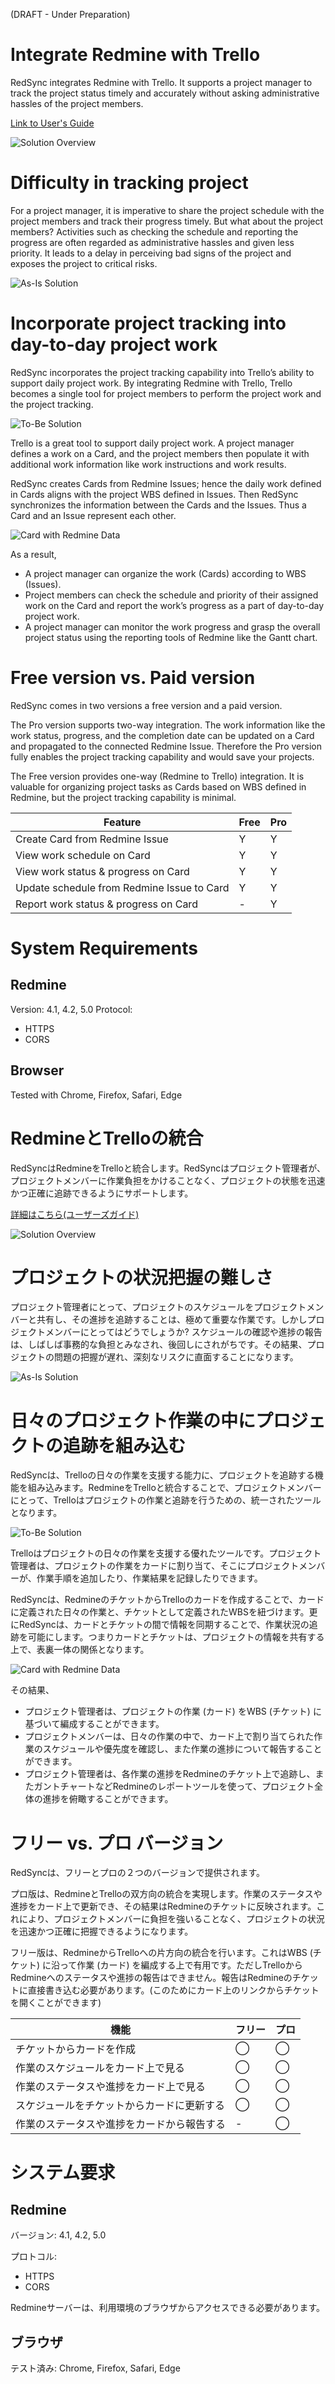 (DRAFT - Under Preparation)

# Integrate Redmine with Trello

RedSync integrates Redmine with Trello. It supports a project manager to track the project status timely and accurately without asking administrative hassles of the project members.

[Link to User's Guide](https://pvision.jp/apps/2022/03/17/redsync-power-up/)

![Solution Overview](https://pvision.jp/apps/wp-content/uploads/2022/03/redsync-system-overview.png)

# Difficulty in tracking project

For a project manager, it is imperative to share the project schedule with the project members and track their progress timely. But what about the project members? Activities such as checking the schedule and reporting the progress are often regarded as administrative hassles and given less priority. It leads to a delay in perceiving bad signs of the project and exposes the project to critical risks.

![As-Is Solution](https://pvision.jp/apps/wp-content/uploads/2022/03/redsync-as-is-system-overview.png)

# Incorporate project tracking into day-to-day project work

RedSync incorporates the project tracking capability into Trello’s ability to support daily project work. By integrating Redmine with Trello, Trello becomes a single tool for project members to perform the project work and the project tracking.

![To-Be Solution](https://pvision.jp/apps/wp-content/uploads/2022/04/redsync-system-to-be.png)

Trello is a great tool to support daily project work. A project manager defines a work on a Card, and the project members then populate it with additional work information like work instructions and work results.

RedSync creates Cards from Redmine Issues; hence the daily work defined in Cards aligns with the project WBS defined in Issues. Then RedSync synchronizes the information between the Cards and the Issues. Thus a Card and an Issue represent each other.

![Card with Redmine Data](https://pvision.jp/apps/wp-content/uploads/2022/03/redsync-sync-card-and-issue.png)

As a result,

- A project manager can organize the work (Cards) according to WBS (Issues).
- Project members can check the schedule and priority of their assigned work on the Card and report the work’s progress as a part of day-to-day project work.
- A project manager can monitor the work progress and grasp the overall project status using the reporting tools of Redmine like the Gantt chart.

# Free version vs. Paid version

RedSync comes in two versions a free version and a paid version.

The Pro version supports two-way integration. The work information like the work status, progress, and the completion date can be updated on a Card and propagated to the connected Redmine Issue. Therefore the Pro version fully enables the project tracking capability and would save your projects.

The Free version provides one-way (Redmine to Trello) integration. It is valuable for organizing project tasks as Cards based on WBS defined in Redmine, but the project tracking capability is minimal.

|Feature|Free|Pro|
|---|---|---|
|Create Card from Redmine Issue|Y|Y|
|View work schedule on Card|Y|Y|
|View work status & progress on Card|Y|Y|
|Update schedule from Redmine Issue to Card|Y|Y|
|Report work status & progress on Card|-|Y|

# System Requirements
## Redmine
Version: 4.1, 4.2, 5.0
Protocol:

- HTTPS
- CORS

## Browser
Tested with Chrome, Firefox, Safari, Edge

# RedmineとTrelloの統合

RedSyncはRedmineをTrelloと統合します。RedSyncはプロジェクト管理者が、プロジェクトメンバーに作業負担をかけることなく、プロジェクトの状態を迅速かつ正確に追跡できるようにサポートします。

[詳細はこちら(ユーザーズガイド)](https://pvision.jp/apps/2022/03/24/redsync-power-up-jp/)

![Solution Overview](https://pvision.jp/apps/wp-content/uploads/2022/03/redsync-system-overview-jp.png)

# プロジェクトの状況把握の難しさ

プロジェクト管理者にとって、プロジェクトのスケジュールをプロジェクトメンバーと共有し、その進捗を追跡することは、極めて重要な作業です。しかしプロジェクトメンバーにとってはどうでしょうか? スケジュールの確認や進捗の報告は、しばしば事務的な負担とみなされ、後回しにされがちです。その結果、プロジェクトの問題の把握が遅れ、深刻なリスクに直面することになります。

![As-Is Solution](https://pvision.jp/apps/wp-content/uploads/2022/03/redsync-as-is-system-overview-jp.png)

# 日々のプロジェクト作業の中にプロジェクトの追跡を組み込む

RedSyncは、Trelloの日々の作業を支援する能力に、プロジェクトを追跡する機能を組み込みます。RedmineをTrelloと統合することで、プロジェクトメンバーにとって、Trelloはプロジェクトの作業と追跡を行うための、統一されたツールとなります。

![To-Be Solution](https://pvision.jp/apps/wp-content/uploads/2022/03/redmine-system-to-be-jp.png)

Trelloはプロジェクトの日々の作業を支援する優れたツールです。プロジェクト管理者は、プロジェクトの作業をカードに割り当て、そこにプロジェクトメンバーが、作業手順を追加したり、作業結果を記録したりできます。

RedSyncは、RedmineのチケットからTrelloのカードを作成することで、カードに定義された日々の作業と、チケットとして定義されたWBSを紐づけます。更にRedSyncは、カードとチケットの間で情報を同期することで、作業状況の追跡を可能にします。つまりカードとチケットは、プロジェクトの情報を共有する上で、表裏一体の関係となります。

![Card with Redmine Data](https://pvision.jp/apps/wp-content/uploads/2022/03/redsync-sync-card-and-issue-jp.png)

その結果、

- プロジェクト管理者は、プロジェクトの作業 (カード) をWBS (チケット) に基づいて編成することができます。
- プロジェクトメンバーは、日々の作業の中で、カード上で割り当てられた作業のスケジュールや優先度を確認し、また作業の進捗について報告することができます。
- プロジェクト管理者は、各作業の進捗をRedmineのチケット上で追跡し、またガントチャートなどRedmineのレポートツールを使って、プロジェクト全体の進捗を俯瞰することができます。

# フリー vs. プロ バージョン

RedSyncは、フリーとプロの２つのバージョンで提供されます。

プロ版は、RedmineとTrelloの双方向の統合を実現します。作業のステータスや進捗をカード上で更新でき、その結果はRedmineのチケットに反映されます。これにより、プロジェクトメンバーに負担を強いることなく、プロジェクトの状況を迅速かつ正確に把握できるようになります。

フリー版は、RedmineからTrelloへの片方向の統合を行います。これはWBS (チケット) に沿って作業 (カード) を編成する上で有用です。ただしTrelloからRedmineへのステータスや進捗の報告はできません。報告はRedmineのチケットに直接書き込む必要があります。(このためにカード上のリンクからチケットを開くことができます)

|機能|フリー|プロ|
|---|---|---|
|チケットからカードを作成|◯|◯|
|作業のスケジュールをカード上で見る|◯|◯|
|作業のステータスや進捗をカード上で見る|◯|◯|
|スケジュールをチケットからカードに更新する|◯|◯|
|作業のステータスや進捗をカードから報告する|-|◯|

# システム要求
## Redmine
バージョン: 4.1, 4.2, 5.0

プロトコル:
- HTTPS
- CORS

Redmineサーバーは、利用環境のブラウザからアクセスできる必要があります。

## ブラウザ
テスト済み: Chrome, Firefox, Safari, Edge
